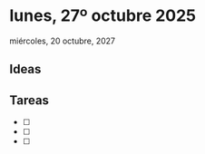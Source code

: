 # lunes, 27º octubre 2025



miércoles,  20  octubre, 2027


## Ideas






## Tareas

- [ ]
- [ ]
- [ ]
